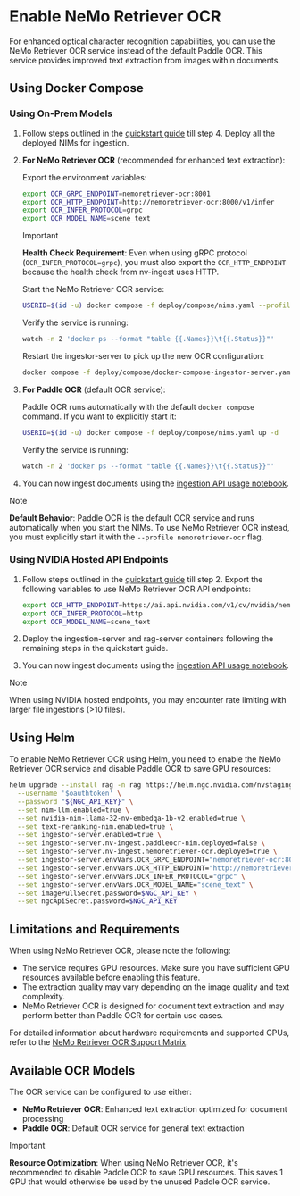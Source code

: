 <!--
  SPDX-FileCopyrightText: Copyright (c) 2025 NVIDIA CORPORATION & AFFILIATES. All rights reserved.
  SPDX-License-Identifier: Apache-2.0
-->

# Enable NeMo Retriever OCR

For enhanced optical character recognition capabilities, you can use the NeMo Retriever OCR service instead of the default Paddle OCR. This service provides improved text extraction from images within documents.

## Using Docker Compose

### Using On-Prem Models

1. Follow steps outlined in the [quickstart guide](quickstart.md#start-using-on-prem-models) till step 4. Deploy all the deployed NIMs for ingestion.

2. **For NeMo Retriever OCR** (recommended for enhanced text extraction):
   
   Export the environment variables:
   ```bash
   export OCR_GRPC_ENDPOINT=nemoretriever-ocr:8001
   export OCR_HTTP_ENDPOINT=http://nemoretriever-ocr:8000/v1/infer
   export OCR_INFER_PROTOCOL=grpc
   export OCR_MODEL_NAME=scene_text
   ```

   > [!Important]
   > **Health Check Requirement**: Even when using gRPC protocol (`OCR_INFER_PROTOCOL=grpc`), you must also export the `OCR_HTTP_ENDPOINT` because the health check from nv-ingest uses HTTP.

   Start the NeMo Retriever OCR service:
   ```bash
   USERID=$(id -u) docker compose -f deploy/compose/nims.yaml --profile nemoretriever-ocr up -d
   ```

   Verify the service is running:
   ```bash
   watch -n 2 'docker ps --format "table {{.Names}}\t{{.Status}}"'
   ```

   Restart the ingestor-server to pick up the new OCR configuration:
   ```bash
   docker compose -f deploy/compose/docker-compose-ingestor-server.yaml up -d
   ```

3. **For Paddle OCR** (default OCR service):
   
   Paddle OCR runs automatically with the default `docker compose` command. If you want to explicitly start it:
   ```bash
   USERID=$(id -u) docker compose -f deploy/compose/nims.yaml up -d
   ```

   Verify the service is running:
   ```bash
   watch -n 2 'docker ps --format "table {{.Names}}\t{{.Status}}"'
   ```

4. You can now ingest documents using the [ingestion API usage notebook](../notebooks/ingestion_api_usage.ipynb).

> [!Note]
> **Default Behavior**: Paddle OCR is the default OCR service and runs automatically when you start the NIMs. To use NeMo Retriever OCR instead, you must explicitly start it with the `--profile nemoretriever-ocr` flag.

### Using NVIDIA Hosted API Endpoints

1. Follow steps outlined in the [quickstart guide](quickstart.md#start-using-nvidia-hosted-models) till step 2. Export the following variables to use NeMo Retriever OCR API endpoints:

   ```bash
   export OCR_HTTP_ENDPOINT=https://ai.api.nvidia.com/v1/cv/nvidia/nemoretriever-ocr
   export OCR_INFER_PROTOCOL=http
   export OCR_MODEL_NAME=scene_text
   ```

2. Deploy the ingestion-server and rag-server containers following the remaining steps in the quickstart guide.

3. You can now ingest documents using the [ingestion API usage notebook](../notebooks/ingestion_api_usage.ipynb).

> [!Note]
> When using NVIDIA hosted endpoints, you may encounter rate limiting with larger file ingestions (>10 files).

## Using Helm

To enable NeMo Retriever OCR using Helm, you need to enable the NeMo Retriever OCR service and disable Paddle OCR to save GPU resources:

```bash
helm upgrade --install rag -n rag https://helm.ngc.nvidia.com/nvstaging/blueprint/charts/nvidia-blueprint-rag-v2.2.0.tgz \
  --username '$oauthtoken' \
  --password "${NGC_API_KEY}" \
  --set nim-llm.enabled=true \
  --set nvidia-nim-llama-32-nv-embedqa-1b-v2.enabled=true \
  --set text-reranking-nim.enabled=true \
  --set ingestor-server.enabled=true \
  --set ingestor-server.nv-ingest.paddleocr-nim.deployed=false \
  --set ingestor-server.nv-ingest.nemoretriever-ocr.deployed=true \
  --set ingestor-server.envVars.OCR_GRPC_ENDPOINT="nemoretriever-ocr:8001" \
  --set ingestor-server.envVars.OCR_HTTP_ENDPOINT="http://nemoretriever-ocr:8000/v1/infer" \
  --set ingestor-server.envVars.OCR_INFER_PROTOCOL="grpc" \
  --set ingestor-server.envVars.OCR_MODEL_NAME="scene_text" \
  --set imagePullSecret.password=$NGC_API_KEY \
  --set ngcApiSecret.password=$NGC_API_KEY
```

## Limitations and Requirements

When using NeMo Retriever OCR, please note the following:

- The service requires GPU resources. Make sure you have sufficient GPU resources available before enabling this feature.
- The extraction quality may vary depending on the image quality and text complexity.
- NeMo Retriever OCR is designed for document text extraction and may perform better than Paddle OCR for certain use cases.

For detailed information about hardware requirements and supported GPUs, refer to the [NeMo Retriever OCR Support Matrix](https://docs.nvidia.com/nim/ingestion/image-ocr/latest/support-matrix.html).

## Available OCR Models

The OCR service can be configured to use either:

- **NeMo Retriever OCR**: Enhanced text extraction optimized for document processing
- **Paddle OCR**: Default OCR service for general text extraction

> [!Important]
> **Resource Optimization**: When using NeMo Retriever OCR, it's recommended to disable Paddle OCR to save GPU resources. This saves 1 GPU that would otherwise be used by the unused Paddle OCR service. 